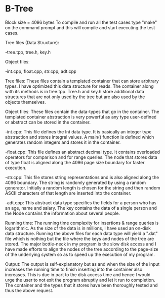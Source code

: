 # B-Tree
Block size = 4096 bytes
To compile and run all the test cases type "make" on the command prompt and this will compile and start executing the test cases.

Tree files (Data Structure):

-tree.tpp, tree.h, key.h

Object files:

-int.cpp, float.cpp, str.cpp, adt.cpp

Tree files: These files contain a templated container that can store arbitrary types. I have optimized this data structure for reads. The container along with its methods is in tree.tpp. Tree.h and key.h store additional data structures that are not only used by the tree but are also used by the objects themselves.

Object files: These files contain the data-types that go in the container. The templated container abstraction is very powerful as any type user-defined or abstract can be stored in the container. 

-int.cpp: This file defines the Int data type. It is basically an integer type abstraction and stores integral values. A main() function is defined which generates random integers and stores it in the container.

-float.cpp: This file defines an abstract decimal type. It contains overloaded operators for comparison and for range queries. The node that stores data of type float is aligned along the 4096 page size boundary for faster execution.

-str.cpp: This file stores string representations and is also aligned along the 4096 boundary. The string is randomly generated by using a random generator. Initially a random length is chosen for the string and then random ASCII characters of that length are inserted into the container.

-adt.cpp: This abstract data type specifies the fields for a person who has an age, name and salary. The key contains the data of a single person and the Node contains the information about several people.


Running time: The running time complexity for insertions & range queries is logarithmic. As the size of the data is in millions, I have used an on-disk data structure. Running the above files for each data type will yield a ".dat" file which is nothing but the file where the keys and nodes of the tree are stored. The major bottle-neck in my program is the slow disk access and I have made efforts to align the nodes of the tree according to the page-size of the underlying system so as to speed up the execution of my program.   

 
Output: The output is self-explanatory but as and when the size of the input increases the running time to finish inserting into the container also increases. This is due in part to the disk access time and hence I would urge the user to not exit the program abruptly and let it run to completion. The container and the types that it stores have been thoroughly tested and thus the above request.




